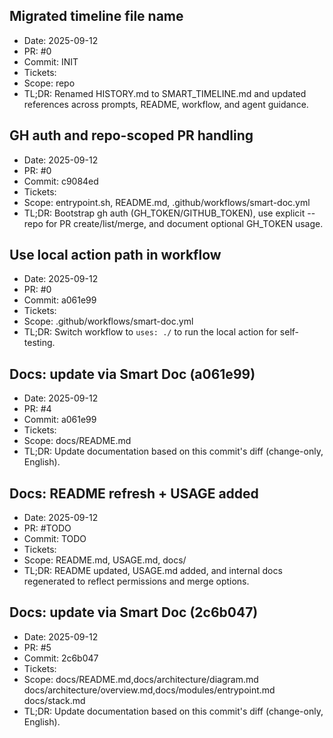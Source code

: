 ## Migrated timeline file name
- Date: 2025-09-12
- PR: #0
- Commit: INIT
- Tickets: 
- Scope: repo
- TL;DR: Renamed HISTORY.md to SMART_TIMELINE.md and updated references across prompts, README, workflow, and agent guidance.

## GH auth and repo-scoped PR handling
- Date: 2025-09-12
- PR: #0
- Commit: c9084ed
- Tickets: 
- Scope: entrypoint.sh, README.md, .github/workflows/smart-doc.yml
- TL;DR: Bootstrap gh auth (GH_TOKEN/GITHUB_TOKEN), use explicit --repo for PR create/list/merge, and document optional GH_TOKEN usage.

## Use local action path in workflow
- Date: 2025-09-12
- PR: #0
- Commit: a061e99
- Tickets: 
- Scope: .github/workflows/smart-doc.yml
- TL;DR: Switch workflow to `uses: ./` to run the local action for self-testing.

## Docs: update via Smart Doc (a061e99)
- Date: 2025-09-12
- PR: #4
- Commit: a061e99
- Tickets: 
- Scope: docs/README.md
- TL;DR: Update documentation based on this commit's diff (change-only, English).

## Docs: README refresh + USAGE added
- Date: 2025-09-12
- PR: #TODO
- Commit: TODO
- Tickets: 
- Scope: README.md, USAGE.md, docs/
- TL;DR: README updated, USAGE.md added, and internal docs regenerated to reflect permissions and merge options.

## Docs: update via Smart Doc (2c6b047)
- Date: 2025-09-12
- PR: #5
- Commit: 2c6b047
- Tickets: 
- Scope: docs/README.md,docs/architecture/diagram.md docs/architecture/overview.md,docs/modules/entrypoint.md docs/stack.md
- TL;DR: Update documentation based on this commit's diff (change-only, English).
